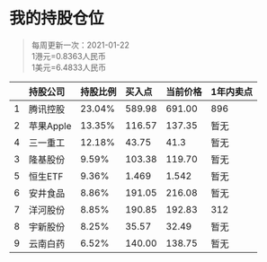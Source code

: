 # 我的持股仓位
>每周更新一次：2021-01-22  
>1港元=0.8363人民币  
>1美元=6.4833人民币  

|| 持股公司 | 持股比例 | 买入点 | 当前价格 | 1年内卖点 |
|:-| :--- | :--- |:--- |:--- |:--- |
|1| 腾讯控股 | 23.04% | 589.98 | 691.00 | 896 |
|2| 苹果Apple | 13.35% | 116.57 | 137.35 | 暂无 |
|4| 三一重工 | 12.18% | 43.75 | 41.3 | 暂无 |
|3| 隆基股份 | 9.59% | 103.38 | 119.70 | 暂无 |
|5| 恒生ETF | 9.36% | 1.469 | 1.542 | 暂无 |
|6| 安井食品 | 8.86% | 191.05 | 216.08| 暂无 |
|7| 洋河股份 | 8.85% | 190.85 | 192.83 | 312 |
|8| 宇新股份 | 8.25% | 35.57 | 32.49 | 暂无 |
|9| 云南白药 | 6.52% | 140.00 | 138.75 | 暂无 |

<!-- 
腾讯-港币58998 -> 49658
苹果-美元4408  -> 28762
三一-7366+4690+14205=26261
隆基-20675
恒生ETF-20175
安井-19105
洋河-19085  
宇新-17785
云南白药-14000
人民币总计 ：215506
-->
